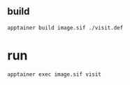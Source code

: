 ## build

```
apptainer build image.sif ./visit.def
```

# run

```
apptainer exec image.sif visit
```
